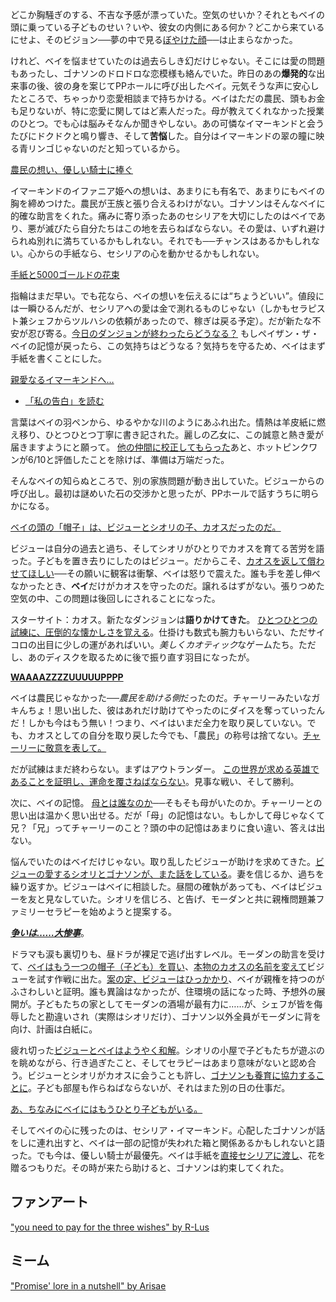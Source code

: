 <!-- title: ペイザン・ザ・ベイ -->
<!-- status: インブレッド -->

どこか胸騒ぎのする、不吉な予感が漂っていた。空気のせいか？それともベイの頭に乗っている子どものせい？いや、彼女の内側にある何か？どこから来ているにせよ、そのビジョン──夢の中で見る[ぼやけた顔](https://youtu.be/L7rBGepFrXA?t=824)──は止まらなかった。

けれど、ベイを悩ませていたのは過去らしき幻だけじゃない。そこには愛の問題もあったし、ゴナソンのドロドロな恋模様も絡んでいた。昨日のあの**爆発的**な出来事の後、彼の身を案じてPPホールに呼び出したベイ。元気そうな声に安心したところで、ちゃっかり恋愛相談まで持ちかける。ベイはただの農民、頭もお金も足りないが、特に恋愛に関してはど素人だった。母が教えてくれなかった授業のひとつ。でも心は脳みそなんか聞きやしない。あの可憐なイマーキンドと会うたびにドクドクと鳴り響き、そして**苦悩**した。自分はイマーキンドの翠の瞳に映る青リンゴじゃないのだと知っているから。

[農民の想い、優しい騎士に捧ぐ](#embed:https://youtu.be/L7rBGepFrXA?t=1318)

イマーキンドのイファニア姫への想いは、あまりにも有名で、あまりにもベイの胸を締めつけた。農民が王族と張り合えるわけがない。ゴナソンはそんなベイに的確な助言をくれた。痛みに寄り添ったあのセシリアを大切にしたのはベイであり、悪が滅びたら自分たちはこの地を去らねばならない。その愛は、いずれ避けられぬ別れに満ちているかもしれない。それでも──チャンスはあるかもしれない。心からの手紙なら、セシリアの心を動かせるかもしれない。

[手紙と5000ゴールドの花束](#embed:https://youtu.be/L7rBGepFrXA?t=1762)

指輪はまだ早い。でも花なら、ベイの想いを伝えるには“ちょうどいい”。値段には一瞬ひるんだが、セシリアへの愛は金で測れるものじゃない（しかもセラピスト兼シェフからツルハシの依頼があったので、稼ぎは戻る予定）。だが新たな不安が忍び寄る。[今日のダンジョンが終わったらどうなる？](https://youtu.be/L7rBGepFrXA?t=2262) もしペイザン・ザ・ベイの記憶が戻ったら、この気持ちはどうなる？気持ちを守るため、ベイはまず手紙を書くことにした。

[親愛なるイマーキンドへ…](#embed:https://youtu.be/L7rBGepFrXA?t=2543)

- [「私の告白」を読む](#text:my-confession)

言葉はベイの羽ペンから、ゆるやかな川のようにあふれ出た。情熱は羊皮紙に燃え移り、ひとつひとつ丁寧に書き記された。麗しの乙女に、この誠意と熱き愛が届きますようにと願って。 [他の仲間に校正してもらった](https://youtu.be/L7rBGepFrXA?t=3130)あと、ホットピンクワンが6/10と評価したことを除けば、準備は万端だった。

そんなベイの知らぬところで、別の家族問題が動き出していた。ビジューからの呼び出し。最初は謎めいた石の交渉かと思ったが、PPホールで話すうちに明らかになる。

[ベイの頭の「帽子」は、ビジューとシオリの子、カオスだったのだ。](#embed:https://youtu.be/L7rBGepFrXA?t=3580)

ビジューは自分の過去と過ち、そしてシオリがひとりでカオスを育てる苦労を語った。子どもを置き去りにしたのはビジュー。だからこそ、[カオスを返して償わせてほしい](https://youtu.be/L7rBGepFrXA?t=3620)──その願いに観客は衝撃、ベイは怒りで震えた。誰も手を差し伸べなかったとき、**ベイ**だけがカオスを守ったのだ。譲れるはずがない。張りつめた空気の中、この問題は後回しにされることになった。

スターサイト：カオス。新たなダンジョンは**語りかけてきた**。 [ひとつひとつの試練に、圧倒的な懐かしさを覚える](https://youtu.be/L7rBGepFrXA?t=4434)。仕掛けも数式も腕力もいらない、ただサイコロの出目に少しの運があればいい。*美しくカオティック*なゲームたち。ただし、あのディスクを取るために後で振り直す羽目になったが。

[**WAAAAZZZZUUUUUPPPP**](#embed:https://www.youtube.com/watch?v=aSFZwinYaaU)

ベイは農民じゃなかった──*農民を助ける側*だったのだ。チャーリーみたいなガキんちょ！思い出した、彼はあれだけ助けてやったのにダイスを奪っていったんだ！しかも今はもう無い！つまり、ベイはいまだ全力を取り戻していない。でも、カオスとしての自分を取り戻した今でも、「農民」の称号は捨てない。[チャーリーに敬意を表して。](https://youtu.be/L7rBGepFrXA?t=5680)

だが試練はまだ終わらない。まずはアウトランダー。 [この世界が求める英雄であることを証明し、運命を覆さねばならない](https://youtu.be/L7rBGepFrXA?t=6108)。見事な戦い、そして勝利。

次に、ベイの記憶。 [母とは誰なのか](https://youtu.be/L7rBGepFrXA?t=6505)──そもそも母がいたのか。チャーリーとの思い出は温かく思い出せる。だが「母」の記憶はない。もしかして母じゃなくて兄？「兄」ってチャーリーのこと？頭の中の記憶はあまりに食い違い、答えは出ない。

悩んでいたのはベイだけじゃない。取り乱したビジューが助けを求めてきた。[ビジューの愛するシオリとゴナソンが、また話をしている](https://youtu.be/L7rBGepFrXA?t=10880)。妻を信じるか、過ちを繰り返すか。ビジューはベイに相談した。昼間の確執があっても、ベイはビジューを友と見なしていた。シオリを信じろ、と告げ、モーダンと共に親権問題兼ファミリーセラピーを始めようと提案する。

[**_争いは……大惨事_**](#embed:https://youtu.be/L7rBGepFrXA?t=11850)。

ドラマも涙も裏切りも、昼ドラが裸足で逃げ出すレベル。モーダンの助言を受けて、[ベイはもう一つの帽子（子ども）を買い](https://youtu.be/L7rBGepFrXA?t=11383)、[本物のカオスの名前を変えて](https://youtu.be/L7rBGepFrXA?t=11464)ビジューを試す作戦に出た。[案の定、ビジューはひっかかり](https://youtu.be/L7rBGepFrXA?t=12085)、ベイが親権を持つのがふさわしいと証明。誰も異論はなかったが、住環境の話になった時、予想外の展開が。子どもたちの家としてモーダンの酒場が最有力に……が、シェフが皆を侮辱したと勘違いされ（実際はシオリだけ）、ゴナソン以外全員がモーダンに背を向け、計画は白紙に。

疲れ切った[ビジューとベイはようやく和解](https://youtu.be/L7rBGepFrXA?t=13039h)。シオリの小屋で子どもたちが遊ぶのを眺めながら、行き過ぎたこと、そしてセラピーはあまり意味がないと認め合う。ビジューとシオリがカオスに会うことも許し、[ゴナソンも養育に協力することに](https://youtu.be/L7rBGepFrXA?t=13387)。子ども部屋も作らねばならないが、それはまた別の日の仕事だ。

[あ、ちなみにベイにはもうひとり子どもがいる。](#embed:https://youtu.be/L7rBGepFrXA?t=13027)

そしてベイの心に残ったのは、セシリア・イマーキンド。心配したゴナソンが話をしに連れ出すと、ベイは一部の記憶が失われた箱と関係あるかもしれないと語った。でも今は、優しい騎士が最優先。ベイは手紙を[直接セシリアに渡し](https://youtu.be/L7rBGepFrXA?t=13807)、花を贈るつもりだ。その時が来たら助けると、ゴナソンは約束してくれた。

## ファンアート

["you need to pay for the three wishes" by R-Lus](https://x.com/RLus654/status/1920313961980793313)

## ミーム

["Promise' lore in a nutshell" by Arisae](https://x.com/ari_sae_/status/1920482530630701156)
